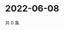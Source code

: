 # 2022-06-08

共 0 条

<!-- BEGIN WEIBO -->
<!-- 最后更新时间 Wed Jun 08 2022 01:20:57 GMT+0800 (China Standard Time) -->

<!-- END WEIBO -->
